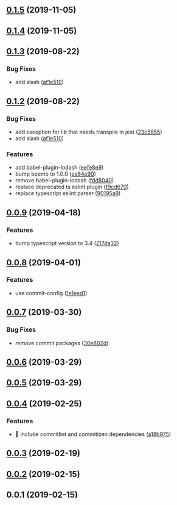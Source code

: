 <a name="0.1.5"></a>
## [0.1.5](https://github.com/apache-superset/build-config/compare/v0.0.9...v0.1.5) (2019-11-05)

<a name="0.1.4"></a>
## [0.1.4](https://github.com/apache-superset/build-config/compare/v0.1.3...v0.1.4) (2019-11-05)

<a name="0.1.3"></a>
## [0.1.3](https://github.com/apache-superset/build-config/compare/v0.1.2...v0.1.3) (2019-08-22)


### Bug Fixes

* add slash ([af1e510](https://github.com/apache-superset/build-config/commit/af1e510))



<a name="0.1.2"></a>
## [0.1.2](https://github.com/apache-superset/build-config/compare/v0.1.1...v0.1.2) (2019-08-22)


### Bug Fixes

* add exception for lib that needs transpile in jest ([23c5855](https://github.com/apache-superset/build-config/commit/23c5855))
* add slash ([af1e510](https://github.com/apache-superset/build-config/commit/af1e510))


### Features

* add babel-plugin-lodash ([eefe8e9](https://github.com/apache-superset/build-config/commit/eefe8e9))
* bump beemo to 1.0.0 ([ea84e90](https://github.com/apache-superset/build-config/commit/ea84e90))
* remove babel-plugin-lodash ([fdd8040](https://github.com/apache-superset/build-config/commit/fdd8040))
* replace deprecated ts eslint plugin ([f9cd670](https://github.com/apache-superset/build-config/commit/f9cd670))
* replace typescript eslint parser ([90195a9](https://github.com/apache-superset/build-config/commit/90195a9))



<a name="0.0.9"></a>
## [0.0.9](https://github.com/apache-superset/build-config/compare/v0.0.8...v0.0.9) (2019-04-18)


### Features

* bump typescript version to 3.4 ([217da32](https://github.com/apache-superset/build-config/commit/217da32))



<a name="0.0.8"></a>
## [0.0.8](https://github.com/apache-superset/build-config/compare/v0.0.7...v0.0.8) (2019-04-01)


### Features

* use commit-config ([1e1eed1](https://github.com/apache-superset/build-config/commit/1e1eed1))



<a name="0.0.7"></a>
## [0.0.7](https://github.com/apache-superset/build-config/compare/v0.0.6...v0.0.7) (2019-03-30)


### Bug Fixes

* remove commit packages ([30e802d](https://github.com/apache-superset/build-config/commit/30e802d))



<a name="0.0.6"></a>
## [0.0.6](https://github.com/apache-superset/build-config/compare/v0.0.5...v0.0.6) (2019-03-29)



<a name="0.0.5"></a>
## [0.0.5](https://github.com/apache-superset/build-config/compare/v0.0.4...v0.0.5) (2019-03-29)



<a name="0.0.4"></a>
## [0.0.4](https://github.com/apache-superset/build-config/compare/v0.0.3...v0.0.4) (2019-02-25)


### Features

* 🎸 include commitlint and commitizen dependencies ([a18b975](https://github.com/apache-superset/build-config/commit/a18b975))



<a name="0.0.3"></a>
## [0.0.3](https://github.com/apache-superset/build-config/compare/v0.0.2...v0.0.3) (2019-02-19)



<a name="0.0.2"></a>
## [0.0.2](https://github.com/apache-superset/build-config/compare/v0.0.1...v0.0.2) (2019-02-15)



<a name="0.0.1"></a>
## 0.0.1 (2019-02-15)



